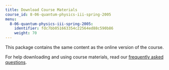 ```yaml
---
title: Download Course Materials
course_id: 8-06-quantum-physics-iii-spring-2005
menu:
  8-06-quantum-physics-iii-spring-2005:
    identifier: fdc7bb051663354c22564ed88c590b86
    weight: 70
---
```

This package contains the same content as the online version of the course.

For help downloading and using course materials, read our [frequently asked questions](/help/faq-technology/).